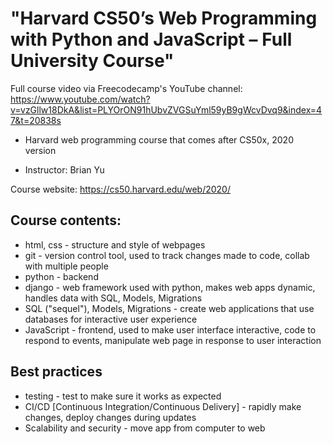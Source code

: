# "Harvard CS50’s Web Programming with Python and JavaScript – Full University Course"
Full course video via Freecodecamp's YouTube channel:
https://www.youtube.com/watch?v=vzGllw18DkA&list=PLYOrON91hUbvZVGSuYml59yB9gWcvDvq9&index=47&t=20838s

- Harvard web programming course that comes after CS50x, 2020 version

- Instructor: Brian Yu

Course website:
https://cs50.harvard.edu/web/2020/



## Course contents:
- html, css - structure and style of webpages
- git - version control tool, used to track changes made to code, collab with multiple people
- python - backend
- django - web framework used with python, makes web apps dynamic, handles data with SQL, Models, Migrations
- SQL ("sequel"), Models, Migrations - create web applications that use databases for interactive user experience
- JavaScript - frontend, used to make user interface interactive, code to respond to events, manipulate web page in response to user interaction

## Best practices
- testing - test to make sure it works as expected
- CI/CD [Continuous Integration/Continuous Delivery] - rapidly make changes, deploy changes during updates
- Scalability and security - move app from computer to web
